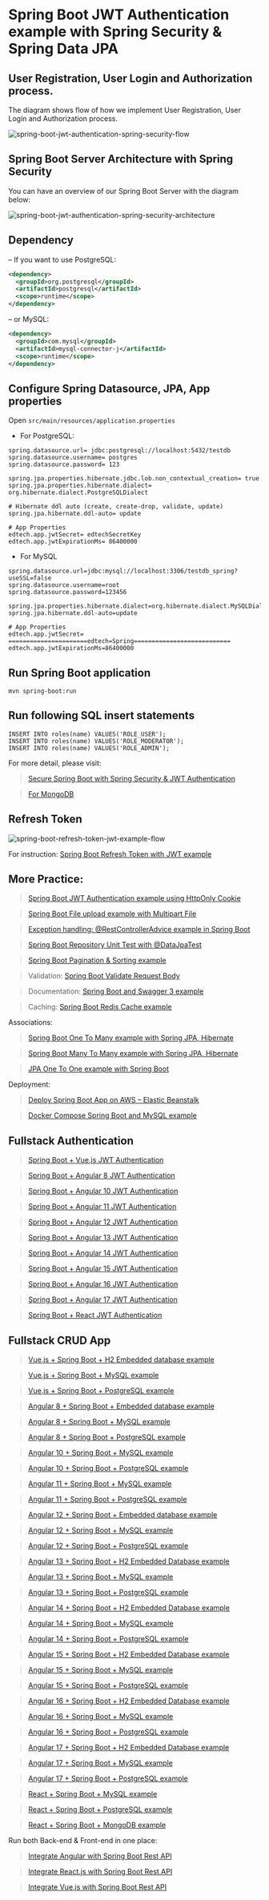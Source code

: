 # Spring Boot JWT Authentication example with Spring Security & Spring Data JPA

## User Registration, User Login and Authorization process.

The diagram shows flow of how we implement User Registration, User Login and Authorization process.

![spring-boot-jwt-authentication-spring-security-flow](spring-boot-jwt-authentication-spring-security-flow.png)

## Spring Boot Server Architecture with Spring Security

You can have an overview of our Spring Boot Server with the diagram below:

![spring-boot-jwt-authentication-spring-security-architecture](spring-boot-jwt-authentication-spring-security-architecture.png)

## Dependency

– If you want to use PostgreSQL:

```xml
<dependency>
  <groupId>org.postgresql</groupId>
  <artifactId>postgresql</artifactId>
  <scope>runtime</scope>
</dependency>
```

– or MySQL:

```xml
<dependency>
  <groupId>com.mysql</groupId>
  <artifactId>mysql-connector-j</artifactId>
  <scope>runtime</scope>
</dependency>
```

## Configure Spring Datasource, JPA, App properties

Open `src/main/resources/application.properties`

- For PostgreSQL:

```
spring.datasource.url= jdbc:postgresql://localhost:5432/testdb
spring.datasource.username= postgres
spring.datasource.password= 123

spring.jpa.properties.hibernate.jdbc.lob.non_contextual_creation= true
spring.jpa.properties.hibernate.dialect= org.hibernate.dialect.PostgreSQLDialect

# Hibernate ddl auto (create, create-drop, validate, update)
spring.jpa.hibernate.ddl-auto= update

# App Properties
edtech.app.jwtSecret= edtechSecretKey
edtech.app.jwtExpirationMs= 86400000
```

- For MySQL

```
spring.datasource.url=jdbc:mysql://localhost:3306/testdb_spring?useSSL=false
spring.datasource.username=root
spring.datasource.password=123456

spring.jpa.properties.hibernate.dialect=org.hibernate.dialect.MySQLDialect
spring.jpa.hibernate.ddl-auto=update

# App Properties
edtech.app.jwtSecret= ======================edtech=Spring===========================
edtech.app.jwtExpirationMs=86400000
```

## Run Spring Boot application

```
mvn spring-boot:run
```

## Run following SQL insert statements

```
INSERT INTO roles(name) VALUES('ROLE_USER');
INSERT INTO roles(name) VALUES('ROLE_MODERATOR');
INSERT INTO roles(name) VALUES('ROLE_ADMIN');
```

For more detail, please visit:

> [Secure Spring Boot with Spring Security & JWT Authentication](https://edtech.com/spring-boot-jwt-authentication/)

> [For MongoDB](https://edtech.com/spring-boot-jwt-auth-mongodb/)

## Refresh Token

![spring-boot-refresh-token-jwt-example-flow](spring-boot-refresh-token-jwt-example-flow.png)

For instruction: [Spring Boot Refresh Token with JWT example](https://edtech.com/spring-boot-refresh-token-jwt/)

## More Practice:

> [Spring Boot JWT Authentication example using HttpOnly Cookie](https://www.edtech.com/spring-boot-login-example-mysql/)

> [Spring Boot File upload example with Multipart File](https://edtech.com/spring-boot-file-upload/)

> [Exception handling: @RestControllerAdvice example in Spring Boot](https://edtech.com/spring-boot-restcontrolleradvice/)

> [Spring Boot Repository Unit Test with @DataJpaTest](https://edtech.com/spring-boot-unit-test-jpa-repo-datajpatest/)

> [Spring Boot Pagination & Sorting example](https://www.edtech.com/spring-boot-pagination-sorting-example/)

> Validation: [Spring Boot Validate Request Body](https://www.edtech.com/spring-boot-validate-request-body/)

> Documentation: [Spring Boot and Swagger 3 example](https://www.edtech.com/spring-boot-swagger-3/)

> Caching: [Spring Boot Redis Cache example](https://www.edtech.com/spring-boot-redis-cache-example/)

Associations:

> [Spring Boot One To Many example with Spring JPA, Hibernate](https://www.edtech.com/jpa-one-to-many/)

> [Spring Boot Many To Many example with Spring JPA, Hibernate](https://www.edtech.com/jpa-many-to-many/)

> [JPA One To One example with Spring Boot](https://www.edtech.com/jpa-one-to-one/)

Deployment:

> [Deploy Spring Boot App on AWS – Elastic Beanstalk](https://www.edtech.com/deploy-spring-boot-aws-eb/)

> [Docker Compose Spring Boot and MySQL example](https://www.edtech.com/docker-compose-spring-boot-mysql/)

## Fullstack Authentication

> [Spring Boot + Vue.js JWT Authentication](https://edtech.com/spring-boot-vue-js-authentication-jwt-spring-security/)

> [Spring Boot + Angular 8 JWT Authentication](https://edtech.com/angular-spring-boot-jwt-auth/)

> [Spring Boot + Angular 10 JWT Authentication](https://edtech.com/angular-10-spring-boot-jwt-auth/)

> [Spring Boot + Angular 11 JWT Authentication](https://edtech.com/angular-11-spring-boot-jwt-auth/)

> [Spring Boot + Angular 12 JWT Authentication](https://www.edtech.com/angular-12-spring-boot-jwt-auth/)

> [Spring Boot + Angular 13 JWT Authentication](https://www.edtech.com/angular-13-spring-boot-jwt-auth/)

> [Spring Boot + Angular 14 JWT Authentication](https://www.edtech.com/angular-14-spring-boot-jwt-auth/)

> [Spring Boot + Angular 15 JWT Authentication](https://www.edtech.com/angular-15-spring-boot-jwt-auth/)

> [Spring Boot + Angular 16 JWT Authentication](https://www.edtech.com/angular-16-spring-boot-jwt-auth/)

> [Spring Boot + Angular 17 JWT Authentication](https://www.edtech.com/angular-17-spring-boot-jwt-auth/)

> [Spring Boot + React JWT Authentication](https://edtech.com/spring-boot-react-jwt-auth/)

## Fullstack CRUD App

> [Vue.js + Spring Boot + H2 Embedded database example](https://www.edtech.com/spring-boot-vue-js-crud-example/)

> [Vue.js + Spring Boot + MySQL example](https://www.edtech.com/spring-boot-vue-js-mysql/)

> [Vue.js + Spring Boot + PostgreSQL example](https://www.edtech.com/spring-boot-vue-js-postgresql/)

> [Angular 8 + Spring Boot + Embedded database example](https://www.edtech.com/angular-spring-boot-crud/)

> [Angular 8 + Spring Boot + MySQL example](https://edtech.com/angular-spring-boot-crud/)

> [Angular 8 + Spring Boot + PostgreSQL example](https://edtech.com/angular-spring-boot-postgresql/)

> [Angular 10 + Spring Boot + MySQL example](https://edtech.com/angular-10-spring-boot-crud/)

> [Angular 10 + Spring Boot + PostgreSQL example](https://edtech.com/angular-10-spring-boot-postgresql/)

> [Angular 11 + Spring Boot + MySQL example](https://edtech.com/angular-11-spring-boot-crud/)

> [Angular 11 + Spring Boot + PostgreSQL example](https://edtech.com/angular-11-spring-boot-postgresql/)

> [Angular 12 + Spring Boot + Embedded database example](https://www.edtech.com/angular-12-spring-boot-crud/)

> [Angular 12 + Spring Boot + MySQL example](https://www.edtech.com/angular-12-spring-boot-mysql/)

> [Angular 12 + Spring Boot + PostgreSQL example](https://www.edtech.com/angular-12-spring-boot-postgresql/)

> [Angular 13 + Spring Boot + H2 Embedded Database example](https://www.edtech.com/spring-boot-angular-13-crud/)

> [Angular 13 + Spring Boot + MySQL example](https://www.edtech.com/spring-boot-angular-13-mysql/)

> [Angular 13 + Spring Boot + PostgreSQL example](https://www.edtech.com/spring-boot-angular-13-postgresql/)

> [Angular 14 + Spring Boot + H2 Embedded Database example](https://www.edtech.com/spring-boot-angular-14-crud/)

> [Angular 14 + Spring Boot + MySQL example](https://www.edtech.com/spring-boot-angular-14-mysql/)

> [Angular 14 + Spring Boot + PostgreSQL example](https://www.edtech.com/spring-boot-angular-14-postgresql/)

> [Angular 15 + Spring Boot + H2 Embedded Database example](https://www.edtech.com/spring-boot-angular-15-crud/)

> [Angular 15 + Spring Boot + MySQL example](https://www.edtech.com/spring-boot-angular-15-mysql/)

> [Angular 15 + Spring Boot + PostgreSQL example](https://www.edtech.com/spring-boot-angular-15-postgresql/)

> [Angular 16 + Spring Boot + H2 Embedded Database example](https://www.edtech.com/spring-boot-angular-16-crud/)

> [Angular 16 + Spring Boot + MySQL example](https://www.edtech.com/spring-boot-angular-16-mysql/)

> [Angular 16 + Spring Boot + PostgreSQL example](https://www.edtech.com/spring-boot-angular-16-postgresql/)

> [Angular 17 + Spring Boot + H2 Embedded Database example](https://www.edtech.com/spring-boot-angular-17-crud/)

> [Angular 17 + Spring Boot + MySQL example](https://www.edtech.com/spring-boot-angular-17-mysql/)

> [Angular 17 + Spring Boot + PostgreSQL example](https://www.edtech.com/spring-boot-angular-17-postgresql/)

> [React + Spring Boot + MySQL example](https://edtech.com/react-spring-boot-crud/)

> [React + Spring Boot + PostgreSQL example](https://edtech.com/spring-boot-react-postgresql/)

> [React + Spring Boot + MongoDB example](https://edtech.com/react-spring-boot-mongodb/)

Run both Back-end & Front-end in one place:

> [Integrate Angular with Spring Boot Rest API](https://edtech.com/integrate-angular-spring-boot/)

> [Integrate React.js with Spring Boot Rest API](https://edtech.com/integrate-reactjs-spring-boot/)

> [Integrate Vue.js with Spring Boot Rest API](https://edtech.com/integrate-vue-spring-boot/)
